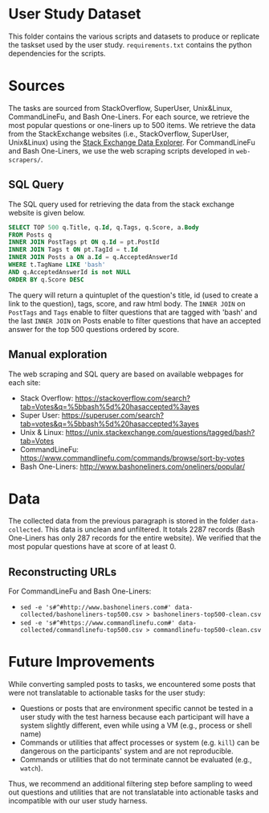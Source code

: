 # User Study Dataset
This folder contains the various scripts and datasets to produce or replicate the taskset used by the user study. `requirements.txt` contains the python dependencies for the scripts.

# Sources
The tasks are sourced from StackOverflow, SuperUser, Unix&Linux, CommandLineFu, and Bash One-Liners. 
For each source, we retrieve the most popular questions or one-liners up to 500 items.
We retrieve the data from the StackExchange websites (i.e., StackOverflow, SuperUser, Unix&Linux) using the [Stack Exchange Data Explorer](https://data.stackexchange.com/). For CommandLineFu and Bash One-Liners, we use the web scraping scripts developed in `web-scrapers/`.

## SQL Query
The SQL query used for retrieving the data from the stack exchange website is given below. 

```sql
SELECT TOP 500 q.Title, q.Id, q.Tags, q.Score, a.Body
FROM Posts q
INNER JOIN PostTags pt ON q.Id = pt.PostId
INNER JOIN Tags t ON pt.TagId = t.Id
INNER JOIN Posts a ON a.Id = q.AcceptedAnswerId 
WHERE t.TagName LIKE 'bash' 
AND q.AcceptedAnswerId is not NULL
ORDER BY q.Score DESC
```

The query will return a quintuplet of the question's title, id (used to create a link to the question), tags, score, and raw html body. The `INNER JOIN` on `PostTags` and `Tags` enable to filter questions that are tagged with 'bash' and the last `INNER JOIN` on Posts enable to filter questions that have an accepted answer for the top 500 questions ordered by score.

## Manual exploration
The web scraping and SQL query are based on available webpages for each site:
* Stack Overflow: https://stackoverflow.com/search?tab=Votes&q=%5bbash%5d%20hasaccepted%3ayes
* Super User: https://superuser.com/search?tab=votes&q=%5bbash%5d%20hasaccepted%3ayes
* Unix & Linux: https://unix.stackexchange.com/questions/tagged/bash?tab=Votes
* CommandLineFu: https://www.commandlinefu.com/commands/browse/sort-by-votes
* Bash One-Liners: http://www.bashoneliners.com/oneliners/popular/

# Data
The collected data from the previous paragraph is stored in the folder `data-collected`. This data is unclean and unfiltered. It totals 2287 records (Bash One-Liners has only 287 records for the entire website). We verified that the most popular questions have at score of at least 0.

## Reconstructing URLs
For CommandLineFu and Bash One-Liners: 
* `sed -e 's#^#http://www.bashoneliners.com#' data-collected/bashoneliners-top500.csv > bashoneliners-top500-clean.csv`
* `sed -e 's#^#https://www.commandlinefu.com#' data-collected/commandlinefu-top500.csv > commandlinefu-top500-clean.csv`

# Future Improvements
While converting sampled posts to tasks, we encountered some posts that were not translatable to actionable tasks for the user study:


- Questions or posts that are environment specific cannot be tested in a user study with the test harness because each participant will have a system slightly different, even while using a VM (e.g., process or shell name)
- Commands or utilities that affect processes or system (e.g. `kill`) can be dangerous on the participants' system and are not reproducible.
- Commands or utilities that do not terminate cannot be evaluated (e.g., `watch`).

Thus, we recommend an additional filtering step before sampling to weed out questions and utilities that are not translatable into actionable tasks and incompatible with our user study harness.